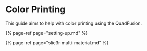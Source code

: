 # Color Printing

This guide aims to help with color printing using the QuadFusion.

{% page-ref page="setting-up.md" %}

{% page-ref page="slic3r-multi-material.md" %}

